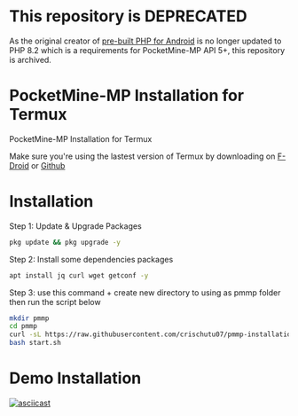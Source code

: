 # This repository is DEPRECATED
As the original creator of [pre-built PHP for Android](https://github.com/DaisukeDaisuke/AndroidPHP) is no longer updated to PHP 8.2 which is a requirements for PocketMine-MP API 5+, this repository is archived.

# PocketMine-MP Installation for Termux
PocketMine-MP Installation for Termux

Make sure you're using the lastest version of Termux by downloading on [F-Droid](https://f-droid.org/en/packages/com.termux/) or [Github](https://github.com/termux/termux-app/releases)

# Installation
Step 1: Update & Upgrade Packages
```bash
pkg update && pkg upgrade -y
```
Step 2: Install some dependencies packages
```bash
apt install jq curl wget getconf -y
```
Step 3: use this command + create new directory to using as pmmp folder then run the script below
```bash
mkdir pmmp 
cd pmmp
curl -sL https://raw.githubusercontent.com/crischutu07/pmmp-installation-termux/main/install.sh | bash -s -
bash start.sh
```
# Demo Installation
[![asciicast](https://asciinema.org/a/560881.svg)](https://asciinema.org/a/560881)

